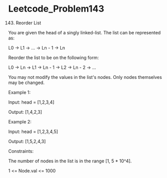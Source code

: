 # Leetcode_Problem143




143. Reorder List



You are given the head of a singly linked-list. The list can be represented as:



L0 → L1 → … → Ln - 1 → Ln




Reorder the list to be on the following form:




L0 → Ln → L1 → Ln - 1 → L2 → Ln - 2 → …




You may not modify the values in the list's nodes. Only nodes themselves may be changed.

 



Example 1:





Input: head = [1,2,3,4]




Output: [1,4,2,3]




Example 2:






Input: head = [1,2,3,4,5]







Output: [1,5,2,4,3]
 



Constraints:





The number of nodes in the list is in the range [1, 5 * 10^4].






1 <= Node.val <= 1000
